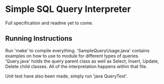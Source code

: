 Simple SQL Query Interpreter
============================
Full specification and readme yet to come.

## Running Instructions ##
Run 'make' to compile everything. 'SampleQueryUsage.java' contains examples on how to use to 
module for different types of queries. 'Query.java' holds the query parent class as well as Select, Insert, Update, Delete
child classes. All of the interpretation happens within that file. 

Unit test have also been made, simply run 'java QueryTest'.

